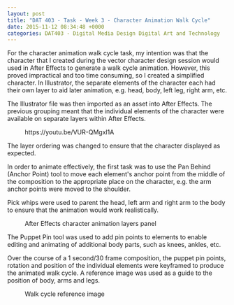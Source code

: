```yaml
---
layout: post
title: "DAT 403 - Task - Week 3 - Character Animation Walk Cycle"
date: 2015-11-12 08:34:48 +0000
categories: DAT403 - Digital Media Design Digital Art and Technology
---
```


<!-- wp:paragraph -->
<p>For the character animation walk cycle task, my intention was that the character that I created during the vector character design session would used in After Effects to generate a walk cycle animation. However, this proved impractical and too time consuming, so I created a simplified character. In Illustrator, the separate elements of the character each had their own layer to aid later animation, e.g. head, body, left leg, right arm, etc.</p>
<!-- /wp:paragraph -->

<!-- wp:paragraph -->
<p>The Illustrator file was then imported as an asset into After Effects. The previous grouping meant that the individual elements of the character were available on separate layers within After Effects.</p>
<!-- /wp:paragraph -->

<!-- wp:embed {"url":"https://youtu.be/VUR-QMgxl1A","type":"video","providerNameSlug":"youtube","responsive":true,"className":"wp-embed-aspect-4-3 wp-has-aspect-ratio"} -->
<figure class="wp-block-embed is-type-video is-provider-youtube wp-block-embed-youtube wp-embed-aspect-4-3 wp-has-aspect-ratio"><div class="wp-block-embed__wrapper">
https://youtu.be/VUR-QMgxl1A
</div></figure>
<!-- /wp:embed -->

<!-- wp:paragraph -->
<p>The layer ordering was changed to ensure that the character displayed as expected.</p>
<!-- /wp:paragraph -->

<!-- wp:paragraph -->
<p>In order to animate effectively, the first task was to use the Pan Behind (Anchor Point) tool to move each element's anchor point from the middle of the composition to the appropriate place on the character, e.g. the arm anchor points were moved to the shoulder.</p>
<!-- /wp:paragraph -->

<!-- wp:paragraph -->
<p>Pick whips were used to parent the head, left arm and right arm to the body to ensure that the animation would work realistically.</p>
<!-- /wp:paragraph -->

<!-- wp:image {"id":741,"sizeSlug":"full","linkDestination":"media"} -->
<figure class="wp-block-image size-full"><a href="{{ site.baseurl }}/wp-content/uploads/2023/05/after-effects-character-animation-layers.jpg"><img src="https://www.circleseven.co.uk/wp-content/uploads/2023/05/after-effects-character-animation-layers.jpg" alt="" class="wp-image-741"/></a><figcaption class="wp-element-caption">After Effects character animation layers panel</figcaption></figure>
<!-- /wp:image -->

<!-- wp:paragraph -->
<p>The Puppet Pin tool was used to add pin points to elements to enable editing and animating of additional body parts, such as knees, ankles, etc.</p>
<!-- /wp:paragraph -->

<!-- wp:paragraph -->
<p>Over the course of a 1 second/30 frame composition, the puppet pin points, rotation and position of the individual elements were keyframed to produce the animated walk cycle. A reference image was used as a guide to the position of body, arms and legs.</p>
<!-- /wp:paragraph -->

<!-- wp:image {"id":742,"sizeSlug":"full","linkDestination":"media"} -->
<figure class="wp-block-image size-full"><a href="{{ site.baseurl }}/wp-content/uploads/2023/05/walk-cycle.gif"><img src="https://www.circleseven.co.uk/wp-content/uploads/2023/05/walk-cycle.gif" alt="" class="wp-image-742"/></a><figcaption class="wp-element-caption">Walk cycle reference image</figcaption></figure>
<!-- /wp:image -->